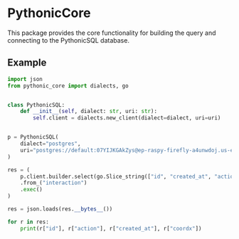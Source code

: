 # PythonicCore

This package provides the core functionality for building the query and connecting to the PythonicSQL database.

## Example

```python
import json
from pythonic_core import dialects, go


class PythonicSQL:
    def __init__(self, dialect: str, uri: str):
        self.client = dialects.new_client(dialect=dialect, uri=uri)


p = PythonicSQL(
    dialect="postgres",
    uri="postgres://default:07YIJKGAkZys@ep-raspy-firefly-a4unwdoj.us-east-1.aws.neon.tech:5432/verceldb?sslmode=require",
)

res = (
    p.client.builder.select(go.Slice_string(["id", "created_at", "action", "coordx"]))
    .from_("interaction")
    .exec()
)

res = json.loads(res.__bytes__())

for r in res:
    print(r["id"], r["action"], r["created_at"], r["coordx"])

```